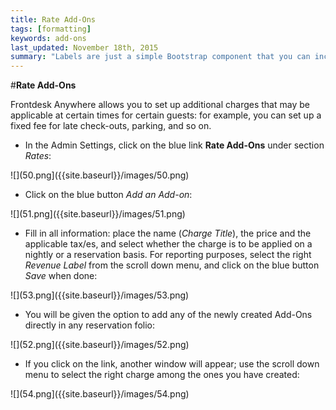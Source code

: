 ```yaml
---
title: Rate Add-Ons
tags: [formatting]
keywords: add-ons
last_updated: November 18th, 2015
summary: "Labels are just a simple Bootstrap component that you can include in your pages as needed. They represent one of many Bootstrap options you can include in your theme."
--- 
```


#**Rate Add-Ons**  

Frontdesk Anywhere allows you to set up additional charges that may be applicable at certain times for certain guests: for example, you can set up a fixed fee for late check-outs, parking, and so on.  

 - In the Admin Settings, click on the blue link **Rate Add-Ons** under section _Rates_:  

![](50.png]({{site.baseurl}}/images/50.png)

 - Click on the blue button _Add an Add-on_:  
 
 ![](51.png]({{site.baseurl}}/images/51.png)
 
 - Fill in all information: place the name (_Charge Title_), the price and the applicable tax/es, and select whether the charge is to be applied on a nightly or a reservation basis. For reporting purposes, select the right _Revenue Label_ from the scroll down menu, and click on the blue button _Save_ when done:  
 
 ![](53.png]({{site.baseurl}}/images/53.png)

 - You will be given the option to add any of the newly created Add-Ons directly in any reservation folio:  
 
 ![](52.png]({{site.baseurl}}/images/52.png)  
 
 - If you click on the link, another window will appear; use the scroll down menu to select the right charge among the ones you have created: 

![](54.png]({{site.baseurl}}/images/54.png)

 


